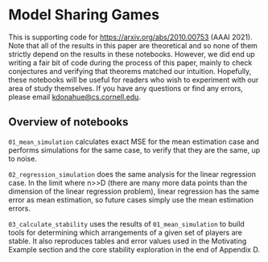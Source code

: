 # Model Sharing Games

This is supporting code for https://arxiv.org/abs/2010.00753 (AAAI 2021). Note that all of the results in this paper are theoretical and so none of them strictly depend on the results in these notebooks. However, we did end up writing a fair bit of code during the process of this paper, mainly to check conjectures and verifying that theorems matched our intuition. Hopefully, these notebooks will be useful for readers who wish to experiment with our area of study themselves. If you have any questions or find any errors, please email <kdonahue@cs.cornell.edu>. 

## Overview of notebooks

`01_mean_simulation` calculates exact MSE for the mean estimation case and performs simulations for the same case, to verify that they are the same, up to noise. 

`02_regression_simulation` does the same analysis for the linear regression case. In the limit where n>>D (there are many more data points than the dimension of the linear regression problem), linear regression has the same error as mean estimation, so future cases simply use the mean estimation errors. 

`03_calculate_stability` uses the results of `01_mean_simulation` to build tools for determining which arrangements of a given set of players are stable. It also reproduces tables and error values used in the Motivating Example section and the core stability exploration in the end of Appendix D. 

